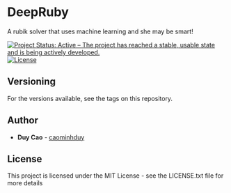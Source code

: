 # DeepRuby
A rubik solver that uses machine learning and she may be smart!

[![Project Status: Active – The project has reached a stable, usable state and is being actively developed.](https://www.repostatus.org/badges/latest/active.svg)](https://www.repostatus.org/#active)
[![License](http://img.shields.io/:license-mit-blue.svg)](https://github.com/caominhduy/DeepRuby/blob/master/LICENSE.txt)


## Versioning
For the versions available, see the tags on this repository.

## Author
* **Duy Cao** - [caominhduy](https://github.com/caominhduy/)

## License
This project is licensed under the MIT License - see the LICENSE.txt file for more details

